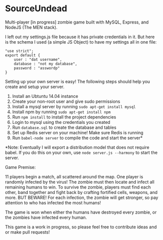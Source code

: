SourceUndead
============

Multi-player [in progress] zombie game built with MySQL, Express, and NodeJS (The MEN stack).

I left out my settings.js file because it has private credentials in it. But here is the schema I used (a simple JS Object) to have my settings all in one file:

    "use strict";
    export default {
        user : "dat username",
        database : "not my database",
        password : "asswordp"
    }

Setting up your own server is easy! The following steps should help you create and setup your server.

1. Install an Ubtuntu 14.04 instance
2. Create your non-root user and give sudo permissions
3. Install a mysql server by running `sudo apt-get install mysql`
4. Install npm by running `sudo apt-get install npm`
5. Run `npm install` to install the project dependencies
6. Login to mysql using the credentials you created
7. Run `database.sql` to create the database and tables
8. Set up Redis server on your machine! Make sure Redis is running
9. Run `babel-node server` to compile the code and start the server*

*Note: Eventually I will export a distribution model that does not require babel. If you do this on your own, use `node server.js --harmony` to start the server.

Game Premise:

11 players begin a match, all scattered around the map. One player is randomly infected by the virus! The zombie must then locate and infect all remaining humans to win. To survive the zombie, players must find each other, band together and fight back by crafting fortified cells, weapons, and more. BUT BEWARE! For each infection, the zombie will get stronger, so pay attention to who has infected the most humans!

The game is won when either the humans have destroyed every zombie, or the zombies have infected every human.

This game is a work in progress, so please feel free to contribute ideas and or make pull requests!
